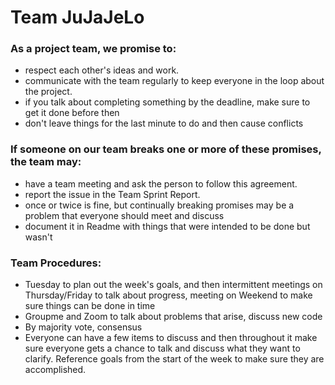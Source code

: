 # Team JuJaJeLo

### As a project team, we promise to:
 * respect each other's ideas and work.
 * communicate with the team regularly to keep everyone in the loop about the project.
 * if you talk about completing something by the deadline, make sure to get it done before then
 * don't leave things for the last minute to do and then cause conflicts

### If someone on our team breaks one or more of these promises, the team may:
 * have a team meeting and ask the person to follow this agreement.
 * report the issue in the Team Sprint Report.
 * once or twice is fine, but continually breaking promises may be a problem that everyone should meet and discuss
 * document it in Readme with things that were intended to be done but wasn't
 

### Team Procedures:
 * Tuesday to plan out the week's goals, and then intermittent meetings on Thursday/Friday to talk about progress,
 meeting on Weekend to make sure things can be done in time
 * Groupme and Zoom to talk about problems that arise, discuss new code
 * By majority vote, consensus
 * Everyone can have a few items to discuss and then throughout it make sure everyone gets a chance to talk
 and discuss what they want to clarify. Reference goals from the start of the week to make sure they are accomplished. 
